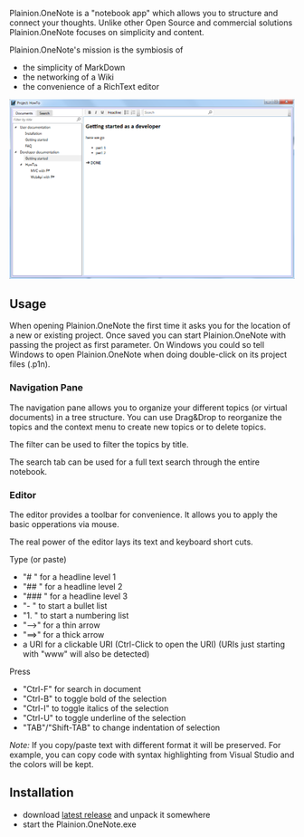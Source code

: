 
Plainion.OneNote is a "notebook app" which allows you to structure and connect your thoughts.
Unlike other Open Source and commercial solutions Plainion.OneNote focuses on simplicity and content.

Plainion.OneNote's mission is the symbiosis of 
- the simplicity of MarkDown
- the networking of a Wiki
- the convenience of a RichText editor

![](Screenshots/Overview.png)

## Usage

When opening Plainion.OneNote the first time it asks you for the location of a new or existing project. 
Once saved you can start Plainion.OneNote with passing the project as first parameter. On Windows you could so tell
Windows to open Plainion.OneNote when doing double-click on its project files (.p1n).

### Navigation Pane

The navigation pane allows you to organize your different topics (or virtual documents) in a tree structure.
You can use Drag&Drop to reorganize the topics and the context menu to create new topics or to delete topics.

The filter can be used to filter the topics by title.

The search tab can be used for a full text search through the entire notebook.

### Editor

The editor provides a toolbar for convenience. It allows you to apply the basic opperations via mouse.

The real power of the editor lays its text and keyboard short cuts.

Type (or paste)

- "# " for a headline level 1
- "## " for a headline level 2
- "### " for a headline level 3
- "- " to start a bullet list
- "1. " to start a numbering list
- "-->" for a thin arrow
- "==>" for a thick arrow
- a URI for a clickable URI (Ctrl-Click to open the URI)
  (URIs just starting with "www" will also be detected)

Press

- "Ctrl-F" for search in document
- "Ctrl-B" to toggle bold of the selection
- "Ctrl-I" to toggle italics of the selection
- "Ctrl-U" to toggle underline of the selection
- "TAB"/"Shift-TAB" to change indentation of selection

*Note:* If you copy/paste text with different format it will be preserved. For example, you can copy
code with syntax highlighting from Visual Studio and the colors will be kept.

## Installation

- download [latest release](https://github.com/plainionist/Plainion.OneNote/releases) and unpack it somewhere
- start the Plainion.OneNote.exe

